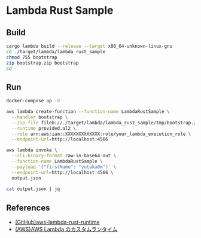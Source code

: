 # Lambda Rust Sample

## Build

```bash
cargo lambda build --release --target x86_64-unknown-linux-gnu
cd ./target/lambda/lambda_rust_sample
chmod 755 bootstrap
zip bootstrap.zip bootstrap
cd -
```

## Run

```bash
docker-compose up -d

aws lambda create-function --function-name LambdaRustSample \
  --handler bootstrap \
  --zip-file fileb://./target/lambda/lambda_rust_sample/tmp/bootstrap.zip \
  --runtime provided.al2 \
  --role arn:aws:iam::XXXXXXXXXXXXX:role/your_lambda_execution_role \
  --endpoint-url=http://localhost:4566

aws lambda invoke \
  --cli-binary-format raw-in-base64-out \
  --function-name LambdaRustSample \
  --payload '{"firstName": "yutaka0m"}' \
  --endpoint-url=http://localhost:4566 \
  output.json
  
cat output.json | jq
```

## References

- [(GitHub)aws-lambda-rust-runtime](https://github.com/awslabs/aws-lambda-rust-runtime)
- [(AWS)AWS Lambda のカスタムランタイム](https://docs.aws.amazon.com/ja_jp/lambda/latest/dg/runtimes-custom.html)